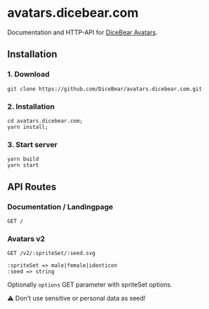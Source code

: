 # avatars.dicebear.com

Documentation and HTTP-API for [DiceBear Avatars](https://github.com/DiceBear/avatars).

## Installation

### 1. Download

```
git clone https://github.com/DiceBear/avatars.dicebear.com.git
```

### 2. Installation

```
cd avatars.dicebear.com;
yarn install;
```

### 3. Start server

```
yarn build
yarn start
```

## API Routes

### Documentation / Landingpage

```
GET /
```

### Avatars v2

```
GET /v2/:spriteSet/:seed.svg
```

```
:spriteSet => male|female|identicon
:seed => string
```

Optionally `options` GET parameter with spriteSet options.

⚠️ Don't use sensitive or personal data as seed!
